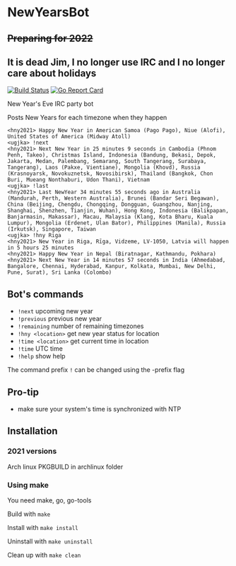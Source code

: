 # NewYearsBot

## ~~Preparing for 2022~~
## It is dead Jim, I no longer use IRC and I no longer care about holidays

[![Build Status](https://travis-ci.org/ugjka/newyearsbot.svg?branch=master)](https://travis-ci.org/ugjka/newyearsbot)
[![Go Report Card](https://goreportcard.com/badge/github.com/ugjka/newyearsbot/nyb)](https://goreportcard.com/report/github.com/ugjka/newyearsbot/nyb)

New Year's Eve IRC party bot

Posts New Years for each timezone when they happen

```text
<hny2021> Happy New Year in American Samoa (Pago Pago), Niue (Alofi), United States of America (Midway Atoll)
<ugjka> !next
<hny2021> Next New Year in 25 minutes 9 seconds in Cambodia (Phnom Penh, Takeo), Christmas Island, Indonesia (Bandung, Bekasi, Depok, Jakarta, Medan, Palembang, Semarang, South Tangerang, Surabaya, Tangerang), Laos (Pakxe, Vientiane), Mongolia (Khovd), Russia (Krasnoyarsk, Novokuznetsk, Novosibirsk), Thailand (Bangkok, Chon Buri, Mueang Nonthaburi, Udon Thani), Vietnam
<ugjka> !last
<hny2021> Last NewYear 34 minutes 55 seconds ago in Australia (Mandurah, Perth, Western Australia), Brunei (Bandar Seri Begawan), China (Beijing, Chengdu, Chongqing, Dongguan, Guangzhou, Nanjing, Shanghai, Shenzhen, Tianjin, Wuhan), Hong Kong, Indonesia (Balikpapan, Banjarmasin, Makassar), Macau, Malaysia (Klang, Kota Bharu, Kuala Lumpur), Mongolia (Erdenet, Ulan Bator), Philippines (Manila), Russia (Irkutsk), Singapore, Taiwan
<ugjka> !hny Riga
<hny2021> New Year in Riga, Rīga, Vidzeme, LV-1050, Latvia will happen in 5 hours 25 minutes
<hny2021> Happy New Year in Nepal (Biratnagar, Kathmandu, Pokhara)
<hny2021> Next New Year in 14 minutes 57 seconds in India (Ahmedabad, Bangalore, Chennai, Hyderabad, Kanpur, Kolkata, Mumbai, New Delhi, Pune, Surat), Sri Lanka (Colombo)
```

## Bot's commands

- `!next` upcoming new year
- `!previous` previous new year
- `!remaining` number of remaining timezones
- `!hny <location>` get new year status for location
- `!time <location>` get current time in location
- `!time` UTC time
- `!help` show help

The command prefix `!` can be changed using the -prefix flag

## Pro-tip

- make sure your system's time is synchronized with NTP

## Installation

### 2021 versions

Arch linux PKGBUILD in archlinux folder

### Using make

You need make, go, go-tools

Build with `make`

Install with `make install`

Uninstall with `make uninstall`

Clean up with `make clean`
